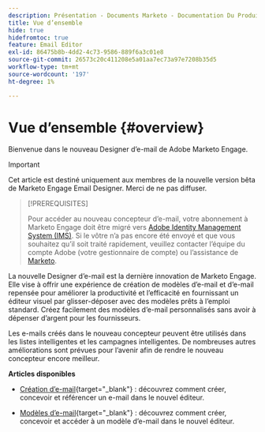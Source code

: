 ```yaml
---
description: Présentation - Documents Marketo - Documentation Du Produit
title: Vue d’ensemble
hide: true
hidefromtoc: true
feature: Email Editor
exl-id: 86475b8b-4dd2-4c73-9586-889f6a3c01e8
source-git-commit: 26573c20c411208e5a01aa7ec73a97e7208b35d5
workflow-type: tm+mt
source-wordcount: '197'
ht-degree: 1%

---
```


# Vue d’ensemble {#overview}

Bienvenue dans le nouveau Designer d’e-mail de Adobe Marketo Engage.

>[!IMPORTANT]
>
>Cet article est destiné uniquement aux membres de la nouvelle version bêta de Marketo Engage Email Designer. Merci de ne pas diffuser.

>[!PREREQUISITES]
>
>Pour accéder au nouveau concepteur d’e-mail, votre abonnement à Marketo Engage doit être migré vers [Adobe Identity Management System (IMS)](https://experienceleague.adobe.com/en/docs/marketo/using/product-docs/administration/marketo-with-adobe-identity/adobe-identity-management-overview). Si le vôtre n’a pas encore été envoyé et que vous souhaitez qu’il soit traité rapidement, veuillez contacter l’équipe du compte Adobe (votre gestionnaire de compte) ou l’assistance de [Marketo](https://nation.marketo.com/t5/support/ct-p/Support).

La nouvelle Designer d’e-mail est la dernière innovation de Marketo Engage. Elle vise à offrir une expérience de création de modèles d’e-mail et d’e-mail repensée pour améliorer la productivité et l’efficacité en fournissant un éditeur visuel par glisser-déposer avec des modèles prêts à l’emploi standard. Créez facilement des modèles d’e-mail personnalisés sans avoir à dépenser d’argent pour les fournisseurs.

Les e-mails créés dans le nouveau concepteur peuvent être utilisés dans les listes intelligentes et les campagnes intelligentes. De nombreuses autres améliorations sont prévues pour l’avenir afin de rendre le nouveau concepteur encore meilleur.

**Articles disponibles**

* [Création d’e-mail](/help/marketo/product-docs/email-marketing/general/beta-new-email-designer/email-authoring.md){target="_blank"} : découvrez comment créer, concevoir et référencer un e-mail dans le nouvel éditeur.

* [Modèles d’e-mail](/help/marketo/product-docs/email-marketing/general/beta-new-email-designer/email-templates.md){target="_blank"} : découvrez comment créer, concevoir et accéder à un modèle d’e-mail dans le nouvel éditeur.
